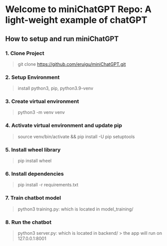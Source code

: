 # Welcome to miniChatGPT Repo: A light-weight example of chatGPT

## How to setup and run miniChatGPT

### 1. Clone Project

   > git clone https://github.com/eruigu/miniChatGPT.git

### 2. Setup Environment

   > install python3, pip, python3.9-venv

### 3. Create virtual environment

   > python3 -m venv venv

### 4. Activate virtual environment and update pip

   > source venv/bin/activate && pip install -U pip setuptools

### 5. Install wheel library

   > pip install wheel

### 6. Install dependencies

   > pip install -r requirements.txt

### 7. Train chatbot model

   > python3 training.py: which is located in model_training/

### 8. Run the chatbot

   > python3 server.py: which is located in backend/
    > the app will run on 127.0.0.1:8001
